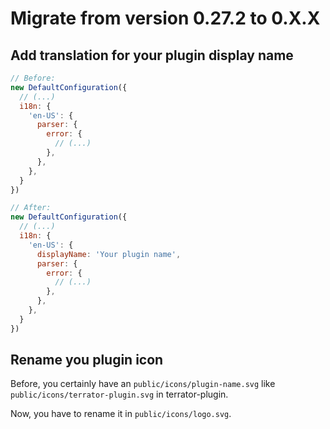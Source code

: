 # Migrate from version 0.27.2 to 0.X.X

## Add translation for your plugin display name

```js
// Before:
new DefaultConfiguration({
  // (...)
  i18n: {
    'en-US': {
      parser: {
        error: {
          // (...)
        },
      },
    },
  }
})

// After:
new DefaultConfiguration({
  // (...)
  i18n: {
    'en-US': {
      displayName: 'Your plugin name',
      parser: {
        error: {
          // (...)
        },
      },
    },
  }
})
```

## Rename you plugin icon

Before, you certainly have an `public/icons/plugin-name.svg` like `public/icons/terrator-plugin.svg` in terrator-plugin.

Now, you have to rename it in `public/icons/logo.svg`.
